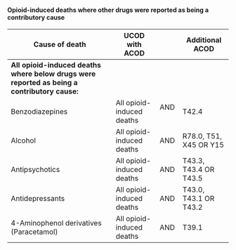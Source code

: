 #### Opioid-induced deaths where other drugs were reported as being a contributory cause

| **Cause of death** | **UCOD with ACOD** | | **Additional ACOD** |
| --- | --- | ---| --- |
| **All opioid-induced deaths where below drugs were reported as being a contributory cause:** |
| Benzodiazepines | All opioid-induced deaths  &nbsp; | AND &nbsp; | T42.4 |
| Alcohol | All opioid-induced deaths | AND | R78.0, T51, X45 OR Y15 |
| Antipsychotics | All opioid-induced deaths | AND | T43.3, T43.4 OR T43.5|
| Antidepressants | All opioid-induced deaths | AND | T43.0, T43.1 OR T43.2 |
| 4-Aminophenol derivatives (Paracetamol) | All opioid-induced deaths | AND | T39.1 |

